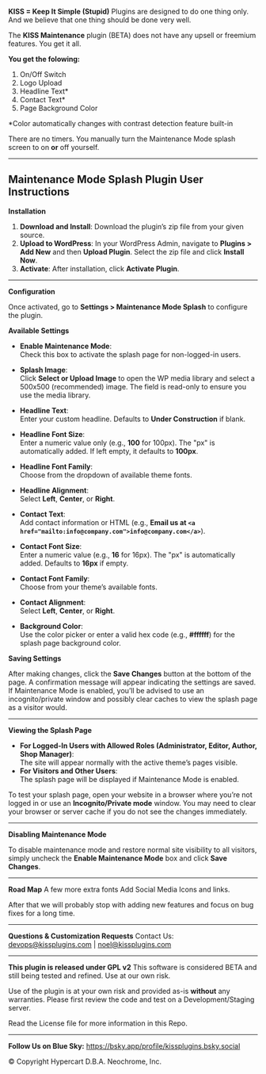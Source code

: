 **KISS = Keep It Simple (Stupid)** Plugins are designed to do one thing only. And we believe that one thing should be done very well.

The **KISS Maintenance** plugin (BETA) does not have any upsell or freemium features. You get it all.

**You get the folowing:**
1. On/Off Switch
2. Logo Upload
3. Headline Text* 
4. Contact Text*
5. Page Background Color

*Color automatically changes with contrast detection feature built-in

There are no timers. You manually turn the Maintenance Mode splash screen to on **or** off yourself.

---


## **Maintenance Mode Splash Plugin User Instructions**

**Installation**

1. **Download and Install**: Download the plugin’s zip file from your given source.  
2. **Upload to WordPress**: In your WordPress Admin, navigate to **Plugins > Add New** and then **Upload Plugin**. Select the zip file and click **Install Now**.  
3. **Activate**: After installation, click **Activate Plugin**.

---

**Configuration**

Once activated, go to **Settings > Maintenance Mode Splash** to configure the plugin.

**Available Settings**

- **Enable Maintenance Mode**:  
  Check this box to activate the splash page for non-logged-in users.

- **Splash Image**:  
  Click **Select or Upload Image** to open the WP media library and select a 500x500 (recommended) image. The field is read-only to ensure you use the media library.

- **Headline Text**:  
  Enter your custom headline. Defaults to **Under Construction** if blank.

- **Headline Font Size**:  
  Enter a numeric value only (e.g., **100** for 100px). The "px" is automatically added. If left empty, it defaults to **100px**.

- **Headline Font Family**:  
  Choose from the dropdown of available theme fonts.

- **Headline Alignment**:  
  Select **Left**, **Center**, or **Right**.

- **Contact Text**:  
  Add contact information or HTML (e.g., **Email us at `<a href="mailto:info@company.com">info@company.com</a>`**).

- **Contact Font Size**:  
  Enter a numeric value (e.g., **16** for 16px). The "px" is automatically added. Defaults to **16px** if empty.

- **Contact Font Family**:  
  Choose from your theme’s available fonts.

- **Contact Alignment**:  
  Select **Left**, **Center**, or **Right**.

- **Background Color**:  
  Use the color picker or enter a valid hex code (e.g., **#ffffff**) for the splash page background color.

**Saving Settings**

After making changes, click the **Save Changes** button at the bottom of the page. A confirmation message will appear indicating the settings are saved. If Maintenance Mode is enabled, you’ll be advised to use an incognito/private window and possibly clear caches to view the splash page as a visitor would.

---

**Viewing the Splash Page**

- **For Logged-In Users with Allowed Roles (Administrator, Editor, Author, Shop Manager)**:  
  The site will appear normally with the active theme’s pages visible.  
- **For Visitors and Other Users**:  
  The splash page will be displayed if Maintenance Mode is enabled.

To test your splash page, open your website in a browser where you’re not logged in or use an **Incognito/Private mode** window. You may need to clear your browser or server cache if you do not see the changes immediately.

---

**Disabling Maintenance Mode**

To disable maintenance mode and restore normal site visibility to all visitors, simply uncheck the **Enable Maintenance Mode** box and click **Save Changes**.

---

**Road Map**
A few more extra fonts
Add Social Media Icons and links. 

After that we will probably stop with adding new features and focus on bug fixes for a long time.

---


**Questions & Customization Requests**
Contact Us: devops@kissplugins.com | noel@kissplugins.com

---

**This plugin is released under GPL v2**
This software is considered BETA and still being tested and refined. Use at our own risk.

Use of the plugin is at your own risk and provided as-is **without** any warranties.
Please first review the code and test on a Development/Staging server.

Read the License file for more information in this Repo.

---

**Follow Us on Blue Sky:**
https://bsky.app/profile/kissplugins.bsky.social

© Copyright Hypercart D.B.A. Neochrome, Inc.
